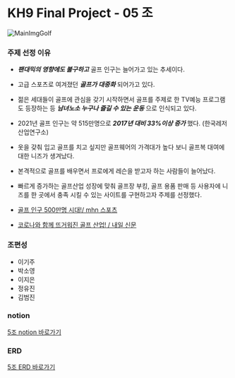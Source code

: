 # KH9 Final Project - 05 조 

![MainImgGolf](https://images.unsplash.com/photo-1584837140804-599306fb37f9?ixlib=rb-1.2.1&ixid=MnwxMjA3fDB8MHxwaG90by1wYWdlfHx8fGVufDB8fHx8&auto=format&fit=crop&w=500&q=80)

### 주제 선정 이유
- ___팬대믹의 영향에도 불구하고___ 골프 인구는 늘어가고 있는 추세이다.
- 고급 스포츠로 여겨졌던 ___골프가 대중화___ 되어가고 있다.
- 젊은 세대들이 골프에 관심을 갖기 시작하면서 골프를 주제로 한 TV예능 프로그램도 등장하는 등 ___남녀노소 누구나 즐길 수 있는 운동___ 으로 인식되고 있다.
- 2021년 골프 인구는 약 515만명으로 ___2017년 대비 33%이상 증가___ 했다. (한국레저산업연구소)
- 옷을 갖춰 입고 골프를 치고 싶지만 골프웨어의 가격대가 높다 보니 골프복 대여에 대한 니즈가 생겨났다.
- 본격적으로 골프를 배우면서 프로에게 레슨을 받고자 하는 사람들이 늘어났다.

- 빠르게 증가하는 골프산업 성장에 맞춰 골프장 부킹, 골프 용품 판매 등 사용자에 니즈를 한 곳에서 충족 시킬 수 있는 사이트를 구현하고자 주제를 선정했다.


- [골프 인구 500만명 시대!/ mhn 스포츠](https://www.mhnse.com/news/articleView.html?idxno=83864)
- [코로나와 함께 뜨거워진 골프 산업! / 내일 신문](http://www.naeil.com/news_view/?id_art=413424)

### 조편성
- 이기주
- 박소영
- 이지은
- 정유진
- 김범진

### notion 
[5조 notion 바로가기](https://spiced-gastonia-d44.notion.site/final_project-5d1fd416f1a84f23a75ea36771684300)

### ERD
[5조 ERD 바로가기](https://www.erdcloud.com/d/mCpGvDQKbQMatiYB7)


